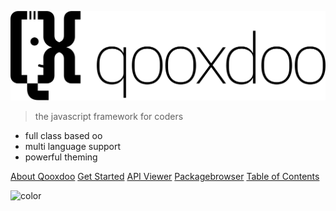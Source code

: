 ![logo](_media/logo.svg)

> the javascript framework for coders

- full class based oo
- multi language support
- powerful theming

[About Qooxdoo](about.md#about-Qooxdoo)
[Get Started](README.md#getting-started)
[API Viewer](/apps/apiviewer)
[Packagebrowser](http://www.qooxdoo.org/qxl.packagebrowser)
[Table of Contents](contents.md)


![color](#ffffff)
